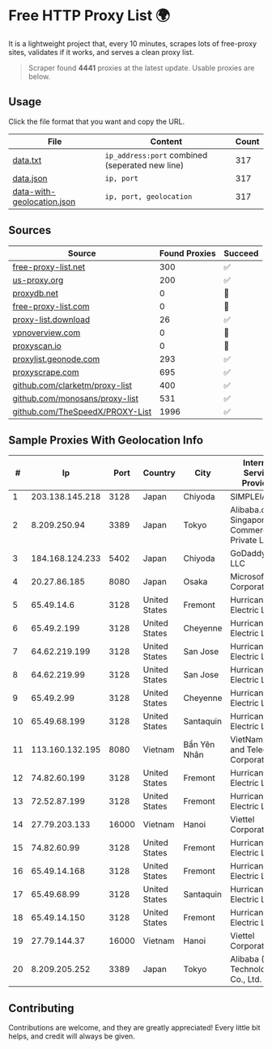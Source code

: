 
# Free HTTP Proxy List 🌍

It is a lightweight project that, every 10 minutes, scrapes lots of free-proxy sites, validates if it works, and serves a clean proxy list.


> Scraper found **4441** proxies at the latest update. Usable proxies are below.

## Usage

Click the file format that you want and copy the URL.


|File|Content|Count|
|----|-------|-----|
|[data.txt](https://raw.githubusercontent.com/themiralay/Proxy-List-World/master/data.txt)|`ip_address:port` combined (seperated new line)|317|
|[data.json](https://raw.githubusercontent.com/themiralay/Proxy-List-World/master/data.json)|`ip, port`|317|
|[data-with-geolocation.json](https://raw.githubusercontent.com/themiralay/Proxy-List-World/master/data-with-geolocation.json)|`ip, port, geolocation`|317|

## Sources

|Source|Found Proxies|Succeed|
|------|-------------|-------|
|[free-proxy-list.net](https://free-proxy-list.net)|300|✅|
|[us-proxy.org](https://www.us-proxy.org)|200|✅|
|[proxydb.net](http://proxydb.net)|0|🚫|
|[free-proxy-list.com](https://free-proxy-list.com/?page=&port=&type%5B%5D=http&type%5B%5D=https&up_time=0&search=Search)|0|🚫|
|[proxy-list.download](https://www.proxy-list.download/HTTP)|26|✅|
|[vpnoverview.com](https://vpnoverview.com/privacy/anonymous-browsing/free-proxy-servers)|0|🚫|
|[proxyscan.io](https://www.proxyscan.io)|0|🚫|
|[proxylist.geonode.com](https://proxylist.geonode.com/api/proxy-list?limit=300&page=1&sort_by=lastChecked&sort_type=desc&protocols=http,https)|293|✅|
|[proxyscrape.com](https://api.proxyscrape.com/v2/?request=displayproxies&protocol=http&timeout=10000&country=all&ssl=all&anonymity=all)|695|✅|
|[github.com/clarketm/proxy-list](https://raw.githubusercontent.com/clarketm/proxy-list/master/proxy-list-raw.txt)|400|✅|
|[github.com/monosans/proxy-list](https://raw.githubusercontent.com/monosans/proxy-list/main/proxies/http.txt)|531|✅|
|[github.com/TheSpeedX/PROXY-List](https://raw.githubusercontent.com/TheSpeedX/PROXY-List/master/http.txt)|1996|✅|


## Sample Proxies With Geolocation Info

|#|Ip|Port|Country|City|Internet Service Provider|
|-|--|----|-------|----|-------------------------|
|1|203.138.145.218|3128|Japan|Chiyoda|SIMPLEIA|
|2|8.209.250.94|3389|Japan|Tokyo|Alibaba.com Singapore E-Commerce Private Limited|
|3|184.168.124.233|5402|Japan|Chiyoda|GoDaddy.com, LLC|
|4|20.27.86.185|8080|Japan|Osaka|Microsoft Corporation|
|5|65.49.14.6|3128|United States|Fremont|Hurricane Electric LLC|
|6|65.49.2.199|3128|United States|Cheyenne|Hurricane Electric LLC|
|7|64.62.219.199|3128|United States|San Jose|Hurricane Electric LLC|
|8|64.62.219.99|3128|United States|San Jose|Hurricane Electric LLC|
|9|65.49.2.99|3128|United States|Cheyenne|Hurricane Electric LLC|
|10|65.49.68.199|3128|United States|Santaquin|Hurricane Electric LLC|
|11|113.160.132.195|8080|Vietnam|Bẩn Yên Nhân|VietNam Post and Telecom Corporation|
|12|74.82.60.199|3128|United States|Fremont|Hurricane Electric LLC|
|13|72.52.87.199|3128|United States|Fremont|Hurricane Electric LLC|
|14|27.79.203.133|16000|Vietnam|Hanoi|Viettel Corporation|
|15|74.82.60.99|3128|United States|Fremont|Hurricane Electric LLC|
|16|65.49.14.168|3128|United States|Fremont|Hurricane Electric LLC|
|17|65.49.68.99|3128|United States|Santaquin|Hurricane Electric LLC|
|18|65.49.14.150|3128|United States|Fremont|Hurricane Electric LLC|
|19|27.79.144.37|16000|Vietnam|Hanoi|Viettel Corporation|
|20|8.209.205.252|3389|Japan|Tokyo|Alibaba (US) Technology Co., Ltd.|



## Contributing

Contributions are welcome, and they are greatly appreciated! Every
little bit helps, and credit will always be given.

